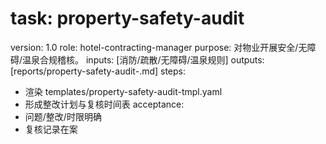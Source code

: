 # task: property-safety-audit

version: 1.0
role: hotel-contracting-manager
purpose: 对物业开展安全/无障碍/温泉合规稽核。
inputs: [消防/疏散/无障碍/温泉规则]
outputs: [reports/property-safety-audit-<hotel>.md]
steps:

- 渲染 templates/property-safety-audit-tmpl.yaml
- 形成整改计划与复核时间表
  acceptance:
- 问题/整改/时限明确
- 复核记录在案
